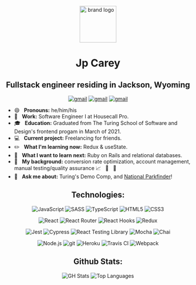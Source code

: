 <p align="center">
 <img height="100" alt="brand logo" src="https://user-images.githubusercontent.com/59029768/107289509-63c1a700-6a22-11eb-953a-cae9adc9779f.png">
</p>
<h1 align="center">Jp Carey</h1>
<h2 align="center">Fullstack engineer residing in Jackson, Wyoming</h2>

<p align="center">
 <a href="https://www.linkedin.com/in/jpcareyiv/"><img src="https://img.shields.io/badge/LinkedIn-0077B5?style=for-the-badge&logo=linkedin&logoColor=white" alt="gmail"></a>
 <a href="mailto:jpcarey4@gmail.com"><img src="https://img.shields.io/badge/Gmail-D14836?style=for-the-badge&logo=gmail&logoColor=white" alt="gmail"></a>
 <a href="https://www.codewars.com/users/jaypeasee"><img src="https://img.shields.io/badge/-Codewars-b1361e.svg?style=for-the-badge&logo=codewars&colorB=b1361e" alt="gmail"></a>
</p>

+ :smile: &nbsp; **Pronouns:** he/him/his
+ :briefcase: &nbsp; **Work:** Software Engineer I at Housecall Pro.
+ :mortar_board: &nbsp; **Education:** Graduated from The Turing School of Software and Design's frontend progam in March of 2021.
+ :computer: &nbsp; **Current project:** Freelancing for friends.
+ :pencil2: &nbsp; **What I'm learning now:** Redux & useState.
+ :telescope: &nbsp; **What I want to learn next:** Ruby on Rails and relational databases.
+ :office: &nbsp; **My background:** conversion rate optimization, account management, manual testing/quality assurance :chart_with_upwards_trend: &nbsp; :handshake: &nbsp; :mag_right:
+ :speech_balloon: &nbsp; **Ask me about:** Turing's Demo Comp, and [National Parkfinder](https://github.com/jaypeasee/national-parkfinder)!
 

<h2 align="center">Technologies:</h2>

<p align="center">
 <img alt="JavaScript" src="https://img.shields.io/badge/JavaScript-F7DF1E?style=for-the-badge&logo=javascript&logoColor=black">
 <img alt="SASS" src="https://img.shields.io/badge/Sass-CC6699?style=for-the-badge&logo=sass&logoColor=white">
 <img alt="TypeScript" src="https://img.shields.io/badge/TypeScript-007ACC?style=for-the-badge&logo=typescript&logoColor=white">
 <img alt="HTML5" src="https://img.shields.io/badge/HTML5-E34F26?style=for-the-badge&logo=html5&logoColor=white">
 <img alt="CSS3" src="https://img.shields.io/badge/CSS3-1572B6?style=for-the-badge&logo=css3&logoColor=white">
</p>

<p align="center">
 <img alt="React" src="https://img.shields.io/badge/React-20232A?style=for-the-badge&logo=react&logoColor=61DAFB">
 <img alt="React Router" src="https://img.shields.io/badge/React_Router-CA4245?style=for-the-badge&logo=react-router&logoColor=white">
 <img alt="React Hooks" src="https://img.shields.io/badge/React Hooks-20232A?style=for-the-badge&logo=react&logoColor=61DAFB"> 
 <img alt="Redux" src="https://img.shields.io/badge/Redux-764ABC?style=for-the-badge&logo=Redux&logoColor=white">
</p>

<p align="center">
 <img alt="Jest" src="https://img.shields.io/badge/jest%20-%23231123.svg?&style=for-the-badge&logo=jest&logoColor=%23E34F26">
 <img alt="Cypress" src="https://img.shields.io/badge/cypress-17202C?style=for-the-badge&logo=cypress&logoColor=white">
 <img alt="React Testing Library" src="https://img.shields.io/badge/-Testing%20Library-%23E33332?&style=for-the-badge&logo=testing-library&logoColor=white"> 
 <img alt="Mocha" src="https://img.shields.io/badge/-mocha-%238D6748?&style=for-the-badge&logo=mocha&logoColor=white">
 <img alt="Chai" src="https://img.shields.io/badge/chai-A11404?style=for-the-badge&logo=chai&logoColor=white">
</p>

<p align="center">
 <img alt="Node.js" src="https://img.shields.io/badge/Node.js-43853D?style=for-the-badge&logo=node.js&logoColor=white">
 <img alt="git" src="https://img.shields.io/badge/git%20-%23F05033.svg?&style=for-the-badge&logo=git&logoColor=white">
 <img alt="Heroku" src="https://img.shields.io/badge/Heroku-430098?style=for-the-badge&logo=heroku&logoColor=white">
 <img alt="Travis CI" src="https://img.shields.io/badge/Travis CI-3EAAAF?style=for-the-badge&logo=travis-ci&logoColor=white">
 <img alt="Webpack" src="https://img.shields.io/badge/webpack%20-%238DD6F9.svg?&style=for-the-badge&logo=webpack&logoColor=black">
</p>

<h2 align="center">Github Stats:</h2>

<p align="center">
 <img alt="GH Stats" src="https://github-readme-stats.vercel.app/api?username=jaypeasee&show_icons=true&theme=dark&hide=stars">
 <img alt="Top Languages" src="https://github-readme-stats.vercel.app/api/top-langs/?username=jaypeasee&layout=compact&theme=dark">
</p>
